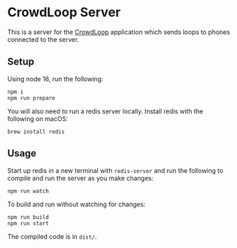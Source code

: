 # CrowdLoop Server

This is a server for the [CrowdLoop](https://github.com/gzinck/crowdloop) application
which sends loops to phones connected to the server.

## Setup

Using node 16, run the following:

```
npm i
npm run prepare
```

You will also need to run a redis server locally. Install redis with the following on macOS:

```
brew install redis
```

## Usage

Start up redis in a new terminal with `redis-server` and run the following to
compile and run the server as you make changes:

```
npm run watch
```

To build and run without watching for changes:

```
npm run build
npm run start
```

The compiled code is in `dist/`.
